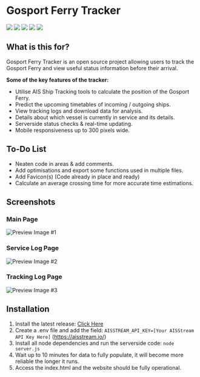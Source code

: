 # Gosport Ferry Tracker
![](https://img.shields.io/github/stars/tristanbudd/gosport-ferry-tracker.svg) ![](https://img.shields.io/github/forks/tristanbudd/gosport-ferry-tracker.svg) ![](https://img.shields.io/github/tag/tristanbudd/gosport-ferry-tracker.svg) ![](https://img.shields.io/github/release/tristanbudd/gosport-ferry-tracker.svg) ![](https://img.shields.io/github/issues/tristanbudd/gosport-ferry-tracker.svg)

## What is this for?
Gosport Ferry Tracker is an open source project allowing users to track the Gosport Ferry and view useful status information before their arrival.

**Some of the key features of the tracker:**
- Utilise AIS Ship Tracking tools to calculate the position of the Gosport Ferry.
- Predict the upcoming timetables of incoming / outgoing ships.
- View tracking logs and download data for analysis.
- Details about which vessel is currently in service and its details.
- Serverside status checks & real-time updating.
- Mobile responsiveness up to 300 pixels wide.

## To-Do List
- Neaten code in areas & add comments.
- Add optimisations and export some functions used in multiple files.
- Add Favicon(s) (Code already in place and ready)
- Calculate an average crossing time for more accurate time estimations.

## Screenshots
### Main Page
![Preview Image #1](https://github.com/user-attachments/assets/5e64adf1-a1e5-409d-9d0a-aa6567fc60ca)
### Service Log Page
![Preview Image #2](https://github.com/user-attachments/assets/a6e8a4aa-9b2c-46c9-8cbb-ff5d5b15b8f7)
### Tracking Log Page
![Preview Image #3](https://github.com/user-attachments/assets/ddf7c734-4131-49be-842e-3075c8579f3e)

## Installation
1. Install the latest release: [Click Here](https://github.com/tristanbudd/gosport-ferry-tracker/releases/ "Click Here")
2. Create a .env file and add the field: ```AISSTREAM_API_KEY=[Your AISStream API Key Here]``` (https://aisstream.io/)
3. Install all node dependencies and run the serverside code: ```node server.js```
4. Wait up to 10 minutes for data to fully populate, it will become more reliable the longer it runs.
5. Access the index.html and the website should be fully operational.
